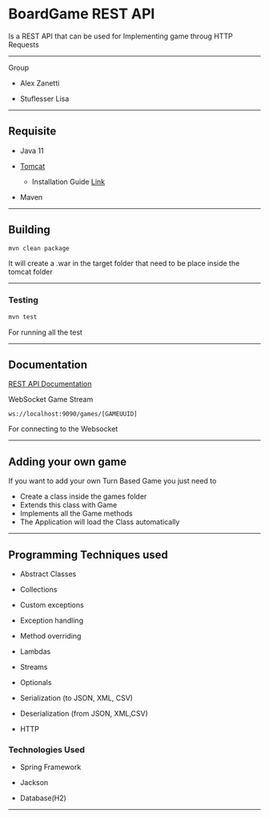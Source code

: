 # BoardGame REST API

Is a REST API that can be used for Implementing game throug HTTP Requests

----

Group

- Alex Zanetti

- Stuflesser Lisa

---

## Requisite

- Java 11

- [Tomcat](http://tomcat.apache.org/)
  
  - Installation Guide [Link](https://www.baeldung.com/tomcat)

- Maven

---

## Building

```bash
mvn clean package
```

It will create a .war in the target folder that need to be place inside the tomcat folder

---

### Testing

```bash
mvn test
```

For running all the test

---

## Documentation

[REST API Documentation](https://documenter.getpostman.com/view/15807989/Tzeaj6C7)



WebSocket Game Stream

```http
ws://localhost:9090/games/[GAMEUUID]
```

For connecting to the Websocket

---

## Adding your own game

If you want to add your own Turn Based Game you 
just need to 
- Create a class inside the games folder
- Extends this class with Game
- Implements all the Game methods
- The Application will load the Class automatically

---

## Programming Techniques used

- Abstract Classes

- Collections

- Custom exceptions

- Exception handling

- Method overriding

- Lambdas

- Streams

- Optionals

- Serialization (to JSON, XML, CSV)

- Deserialization (from JSON, XML,CSV)

- HTTP

### Technologies Used

- Spring Framework

- Jackson

- Database(H2)

---
